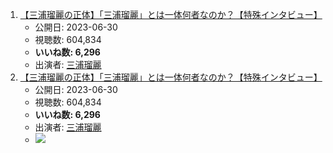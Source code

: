 1.  [【三浦瑠麗の正体】「三浦瑠麗」とは一体何者なのか？【特殊インタビュー】](/rehacq_fan/ids/https://www.youtube.com/watch?v=wAIjeb-DxqI "wikilink")
    -   公開日: 2023-06-30
    -   視聴数: 604,834
    -   **いいね数: 6,296**
    -   出演者: [三浦瑠麗](/rehacq_fan/people/三浦瑠麗 "wikilink")
1.  [【三浦瑠麗の正体】「三浦瑠麗」とは一体何者なのか？【特殊インタビュー】](https://www.youtube.com/watch?v=wAIjeb-DxqI)
    -   公開日: 2023-06-30
    -   視聴数: 604,834
    -   **いいね数: 6,296**
    -   出演者: [三浦瑠麗](/rehacq_fan/people/三浦瑠麗 "wikilink")
    - [![](https://img.youtube.com/vi/wAIjeb-DxqI/hqdefault.jpg)](https://www.youtube.com/watch?v=wAIjeb-DxqI)
